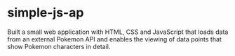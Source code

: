 # simple-js-ap
Built a small web application with HTML, CSS and JavaScript that loads data from an external Pokemon API and enables the viewing of data points that show Pokemon characters in detail.
